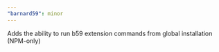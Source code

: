 ```yaml
---
"barnard59": minor
---
```


Adds the ability to run b59 extension commands from global installation (NPM-only)
